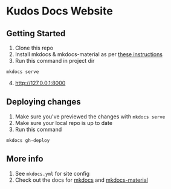 # Kudos Docs Website

## Getting Started

1. Clone this repo
2. Install mkdocs & mkdocs-material as per [these instructions](https://squidfunk.github.io/mkdocs-material/getting-started/#installation)
3. Run this command in project dir
```
mkdocs serve
```
4. http://127.0.0.1:8000

## Deploying changes

1. Make sure you've previewed the changes with `mkdocs serve`
2. Make sure your local repo is up to date
3. Run this command

```
mkdocs gh-deploy
```

## More info

1. See `mkdocs.yml` for site config
2. Check out the docs for [mkdocs](https://www.mkdocs.org) and [mkdocs-material](https://squidfunk.github.io/mkdocs-material)
